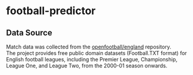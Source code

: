# football-predictor

## Data Source

Match data was collected from the [openfootball/england](https://github.com/openfootball/england) repository.  
The project provides free public domain datasets (Football.TXT format) for English football leagues, including the Premier League, Championship, League One, and League Two, from the 2000-01 season onwards.
